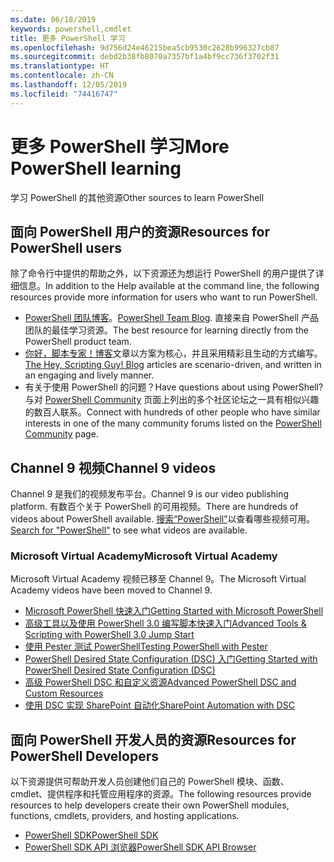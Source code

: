 ```yaml
---
ms.date: 06/18/2019
keywords: powershell,cmdlet
title: 更多 PowerShell 学习
ms.openlocfilehash: 9d756d24e46215bea5cb9530c2628b996327cb87
ms.sourcegitcommit: debd2b38fb8070a7357bf1a4bf9cc736f3702f31
ms.translationtype: HT
ms.contentlocale: zh-CN
ms.lasthandoff: 12/05/2019
ms.locfileid: "74416747"
---
```

# <a name="more-powershell-learning"></a><span data-ttu-id="bb353-103">更多 PowerShell 学习</span><span class="sxs-lookup"><span data-stu-id="bb353-103">More PowerShell learning</span></span>

<span data-ttu-id="bb353-104">学习 PowerShell 的其他资源</span><span class="sxs-lookup"><span data-stu-id="bb353-104">Other sources to learn PowerShell</span></span>

## <a name="resources-for-powershell-users"></a><span data-ttu-id="bb353-105">面向 PowerShell 用户的资源</span><span class="sxs-lookup"><span data-stu-id="bb353-105">Resources for PowerShell users</span></span>

<span data-ttu-id="bb353-106">除了命令行中提供的帮助之外，以下资源还为想运行 PowerShell 的用户提供了详细信息。</span><span class="sxs-lookup"><span data-stu-id="bb353-106">In addition to the Help available at the command line, the following resources provide more information for users who want to run PowerShell.</span></span>

- <span data-ttu-id="bb353-107">[PowerShell 团队博客](https://devblogs.microsoft.com/powershell/)。</span><span class="sxs-lookup"><span data-stu-id="bb353-107">[PowerShell Team Blog](https://devblogs.microsoft.com/powershell/).</span></span> <span data-ttu-id="bb353-108">直接来自 PowerShell 产品团队的最佳学习资源。</span><span class="sxs-lookup"><span data-stu-id="bb353-108">The best resource for learning directly from the PowerShell product team.</span></span>
- <span data-ttu-id="bb353-109">[你好，脚本专家！博客](https://devblogs.microsoft.com/scripting/)文章以方案为核心，并且采用精彩且生动的方式编写。</span><span class="sxs-lookup"><span data-stu-id="bb353-109">[The Hey, Scripting Guy! Blog](https://devblogs.microsoft.com/scripting/) articles are scenario-driven, and written in an engaging and lively manner.</span></span>
- <span data-ttu-id="bb353-110">有关于使用 PowerShell 的问题？</span><span class="sxs-lookup"><span data-stu-id="bb353-110">Have questions about using PowerShell?</span></span> <span data-ttu-id="bb353-111">与对 [PowerShell Community](/powershell/#pivot=main&panel=community) 页面上列出的多个社区论坛之一具有相似兴趣的数百人联系。</span><span class="sxs-lookup"><span data-stu-id="bb353-111">Connect with hundreds of other people who have similar interests in one of the many community forums listed on the [PowerShell Community](/powershell/#pivot=main&panel=community) page.</span></span>

## <a name="channel-9-videos"></a><span data-ttu-id="bb353-112">Channel 9 视频</span><span class="sxs-lookup"><span data-stu-id="bb353-112">Channel 9 videos</span></span>

<span data-ttu-id="bb353-113">Channel 9 是我们的视频发布平台。</span><span class="sxs-lookup"><span data-stu-id="bb353-113">Channel 9 is our video publishing platform.</span></span> <span data-ttu-id="bb353-114">有数百个关于 PowerShell 的可用视频。</span><span class="sxs-lookup"><span data-stu-id="bb353-114">There are hundreds of videos about PowerShell available.</span></span> <span data-ttu-id="bb353-115">[搜索“PowerShell”](https://channel9.msdn.com/Search?term=PowerShell&sortBy=top-rated)以查看哪些视频可用。</span><span class="sxs-lookup"><span data-stu-id="bb353-115">[Search for "PowerShell"](https://channel9.msdn.com/Search?term=PowerShell&sortBy=top-rated) to see what videos are available.</span></span>

### <a name="microsoft-virtual-academy"></a><span data-ttu-id="bb353-116">Microsoft Virtual Academy</span><span class="sxs-lookup"><span data-stu-id="bb353-116">Microsoft Virtual Academy</span></span>

<span data-ttu-id="bb353-117">Microsoft Virtual Academy 视频已移至 Channel 9。</span><span class="sxs-lookup"><span data-stu-id="bb353-117">The Microsoft Virtual Academy videos have been moved to Channel 9.</span></span>

- [<span data-ttu-id="bb353-118">Microsoft PowerShell 快速入门</span><span class="sxs-lookup"><span data-stu-id="bb353-118">Getting Started with Microsoft PowerShell</span></span>](https://channel9.msdn.com/Series/Getting-Started-with-Microsoft-PowerShell)
- [<span data-ttu-id="bb353-119">高级工具以及使用 PowerShell 3.0 编写脚本快速入门</span><span class="sxs-lookup"><span data-stu-id="bb353-119">Advanced Tools & Scripting with PowerShell 3.0 Jump Start</span></span>](https://channel9.msdn.com/Series/Advanced-Tools-and-Scripting-with-PowerShell-3.0-Jump-Start)
- [<span data-ttu-id="bb353-120">使用 Pester 测试 PowerShell</span><span class="sxs-lookup"><span data-stu-id="bb353-120">Testing PowerShell with Pester</span></span>](https://channel9.msdn.com/Series/Testing-PowerShell-with-Pester)
- [<span data-ttu-id="bb353-121">PowerShell Desired State Configuration (DSC) 入门</span><span class="sxs-lookup"><span data-stu-id="bb353-121">Getting Started with PowerShell Desired State Configuration (DSC)</span></span>](https://channel9.msdn.com/Series/Getting-Started-with-PowerShell-DSC)
- [<span data-ttu-id="bb353-122">高级 PowerShell DSC 和自定义资源</span><span class="sxs-lookup"><span data-stu-id="bb353-122">Advanced PowerShell DSC and Custom Resources</span></span>](https://channel9.msdn.com/Series/Advanced-PowerShell-DSC-and-Custom-Resources)
- [<span data-ttu-id="bb353-123">使用 DSC 实现 SharePoint 自动化</span><span class="sxs-lookup"><span data-stu-id="bb353-123">SharePoint Automation with DSC</span></span>](https://channel9.msdn.com/Series/SharePoint-Automation-with-DSC)

## <a name="resources-for-powershell-developers"></a><span data-ttu-id="bb353-124">面向 PowerShell 开发人员的资源</span><span class="sxs-lookup"><span data-stu-id="bb353-124">Resources for PowerShell Developers</span></span>

<span data-ttu-id="bb353-125">以下资源提供可帮助开发人员创建他们自己的 PowerShell 模块、函数、cmdlet、提供程序和托管应用程序的资源。</span><span class="sxs-lookup"><span data-stu-id="bb353-125">The following resources provide resources to help developers create their own PowerShell modules, functions, cmdlets, providers, and hosting applications.</span></span>

- [<span data-ttu-id="bb353-126">PowerShell SDK</span><span class="sxs-lookup"><span data-stu-id="bb353-126">PowerShell SDK</span></span>](/powershell/scripting/developer/windows-powershell)
- [<span data-ttu-id="bb353-127">PowerShell SDK API 浏览器</span><span class="sxs-lookup"><span data-stu-id="bb353-127">PowerShell SDK API Browser</span></span>](/dotnet/api/system.management.automation)
